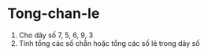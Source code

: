 # Tong-chan-le
1. Cho dãy số 7, 5, 6, 9, 3
2. Tính tổng các số chẵn hoặc tổng các số lẻ trong dãy số
